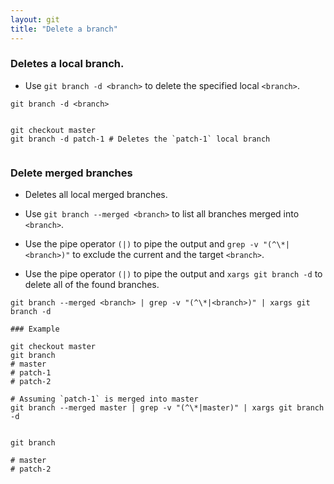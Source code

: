 ```yaml
---
layout: git
title: "Delete a branch"
---
```


### Deletes a local branch.

- Use `git branch -d <branch>` to delete the specified local `<branch>`.


```Shell
git branch -d <branch>


git checkout master
git branch -d patch-1 # Deletes the `patch-1` local branch


```

### Delete merged branches

- Deletes all local merged branches.

- Use `git branch --merged <branch>` to list all branches merged into `<branch>`.

- Use the pipe operator `(|)` to pipe the output and `grep -v "(^\*|<branch>)"` to exclude the current and the target `<branch>`.

- Use the pipe operator `(|)` to pipe the output and `xargs git branch -d` to delete all of the found branches.


```Shell
git branch --merged <branch> | grep -v "(^\*|<branch>)" | xargs git branch -d

### Example

git checkout master
git branch
# master
# patch-1
# patch-2

# Assuming `patch-1` is merged into master
git branch --merged master | grep -v "(^\*|master)" | xargs git branch -d


git branch

# master
# patch-2

```